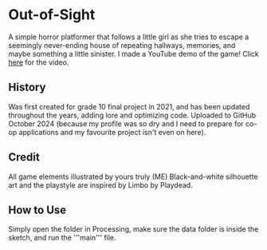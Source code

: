 # Out-of-Sight

A simple horror platformer that follows a little girl as she tries to escape a seemingly never-ending house of repeating hallways, memories, and maybe something a little sinister.
I made a YouTube demo of the game! Click [here](https://youtu.be/wUkGteWnN54?si=GXYI7mDVulGaX-jH) for the video.

## History
Was first created for grade 10 final project in 2021, and has been updated throughout the years, adding lore and optimizing code. Uploaded to GitHub October 2024 (because my profile was so dry and I need to prepare for co-op applications and my favourite project isn't even on here).

## Credit
All game elements illustrated by yours truly (ME)
Black-and-white silhouette art and the playstyle are inspired by Limbo by Playdead.

## How to Use
Simply open the folder in Processing, make sure the data folder is inside the sketch, and run the '''main''' file.
